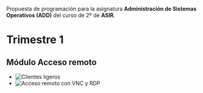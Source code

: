 
Propuesta de programación para la asignatura **Administración de Sistemas Operativos (ADD)** del curso de 2º de **ASIR**.

# Trimestre 1

## Módulo Acceso remoto
* ![Clientes ligeros](https://github.com/dvarrui/libro-de-actividades/tree/master/actividades/sysadmin.4/clientes-ligeros)
* ![Acceso remoto con VNC y RDP](https://github.com/dvarrui/libro-de-actividades/tree/master/actividades/sysadmin.4/acceso-remoto)

